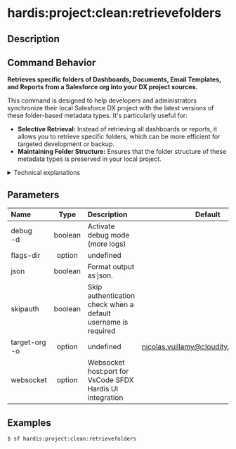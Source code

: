 <!-- This file has been generated with command 'sf hardis:doc:plugin:generate'. Please do not update it manually or it may be overwritten -->
# hardis:project:clean:retrievefolders

## Description


## Command Behavior

**Retrieves specific folders of Dashboards, Documents, Email Templates, and Reports from a Salesforce org into your DX project sources.**

This command is designed to help developers and administrators synchronize their local Salesforce DX project with the latest versions of these folder-based metadata types. It's particularly useful for:

- **Selective Retrieval:** Instead of retrieving all dashboards or reports, it allows you to retrieve specific folders, which can be more efficient for targeted development or backup.
- **Maintaining Folder Structure:** Ensures that the folder structure of these metadata types is preserved in your local project.

<details>
<summary>Technical explanations</summary>

The command's technical implementation involves:

- **Folder Iteration:** It defines a list of folder-based metadata types (`dashboards`, `documents`, `email`, `reports`).
- **File System Check:** For each type, it checks if the corresponding folder exists in `force-app/main/default/`.
- **Recursive Retrieval:** It iterates through subfolders within these main folders. For each subfolder, it constructs and executes a `sf project retrieve start` command.
- **Salesforce CLI Integration:** It uses `sf project retrieve start -m <MetadataType>:<FolderName>` to retrieve the content of individual folders. This ensures that only the specified folder and its contents are retrieved.
- **Error Handling:** It includes basic error handling for the `execCommand` calls.
</details>


## Parameters

|Name|Type|Description|Default|Required|Options|
|:---|:--:|:----------|:-----:|:------:|:-----:|
|debug<br/>-d|boolean|Activate debug mode (more logs)||||
|flags-dir|option|undefined||||
|json|boolean|Format output as json.||||
|skipauth|boolean|Skip authentication check when a default username is required||||
|target-org<br/>-o|option|undefined|nicolas.vuillamy@cloudity.com.playnico|||
|websocket|option|Websocket host:port for VsCode SFDX Hardis UI integration||||

## Examples

```shell
$ sf hardis:project:clean:retrievefolders
```


